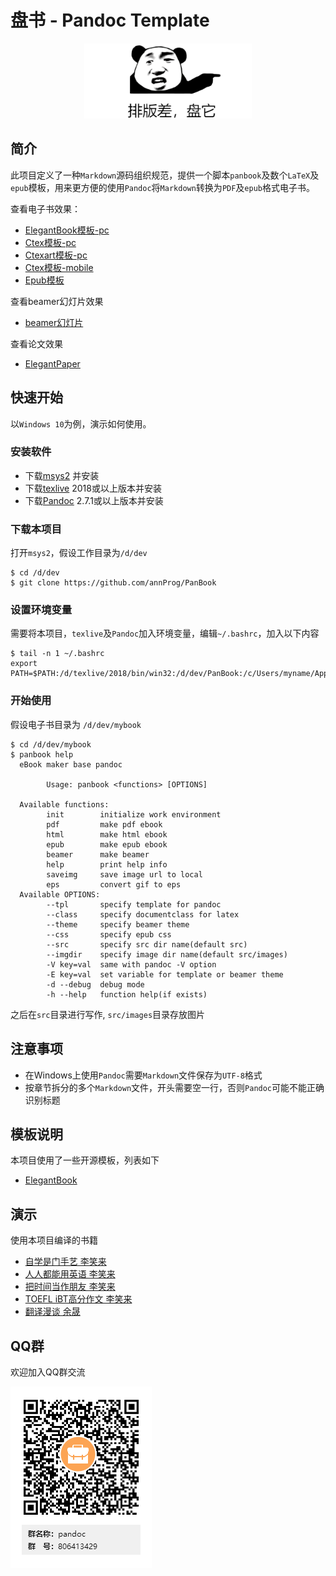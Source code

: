 # 盘书 - Pandoc Template
<p align="center">
  <img height="120" src="medias/panbook.png">
</p>

## 简介
此项目定义了一种`Markdown`源码组织规范，提供一个脚本`panbook`及数个`LaTeX`及`epub`模板，用来更方便的使用`Pandoc`将`Markdown`转换为`PDF`及`epub`格式电子书。

查看电子书效果：

- [ElegantBook模板-pc](https://api.annhe.net/PanBook/PanBook-latex-elegantbook-pc.pdf)
- [Ctex模板-pc](https://api.annhe.net/PanBook/PanBook-latex-ctexbook-pc.pdf)
- [Ctexart模板-pc](https://api.annhe.net/PanBook/PanBook-latex-ctexart-pc.pdf)
- [Ctex模板-mobile](https://api.annhe.net/PanBook/PanBook-latex-ctexbook-mobile.pdf)
- [Epub模板](https://api.annhe.net/PanBook/PanBook.epub)

查看beamer幻灯片效果

- [beamer幻灯片](./demo/beamer/README.md)

查看论文效果

- [ElegantPaper](https://api.annhe.net/PanBook/PanBook-latex-elegantpaper-pc.pdf)

## 快速开始
以`Windows 10`为例，演示如何使用。

### 安装软件

- 下载[msys2](https://www.msys2.org/) 并安装
- 下载[texlive](http://mirror.ctan.org/systems/texlive/Images/) 2018或以上版本并安装
- 下载[Pandoc](https://pandoc.org/installing.html) 2.7.1或以上版本并安装

### 下载本项目

打开`msys2`，假设工作目录为`/d/dev`

```
$ cd /d/dev
$ git clone https://github.com/annProg/PanBook
```

### 设置环境变量
需要将本项目，`texlive`及`Pandoc`加入环境变量，编辑`~/.bashrc`，加入以下内容

```
$ tail -n 1 ~/.bashrc
export PATH=$PATH:/d/texlive/2018/bin/win32:/d/dev/PanBook:/c/Users/myname/AppData/Local/Pandoc
```

### 开始使用
假设电子书目录为 `/d/dev/mybook`

```
$ cd /d/dev/mybook
$ panbook help
  eBook maker base pandoc

        Usage: panbook <functions> [OPTIONS]

  Available functions:
        init        initialize work environment
        pdf         make pdf ebook
        html        make html ebook
        epub        make epub ebook
        beamer      make beamer
        help        print help info
        saveimg     save image url to local
        eps         convert gif to eps
  Available OPTIONS:
        --tpl       specify template for pandoc
        --class     specify documentclass for latex
        --theme     specify beamer theme
        --css       specify epub css
        --src       specify src dir name(default src)
        --imgdir    specify image dir name(default src/images)
        -V key=val  same with pandoc -V option
        -E key=val  set variable for template or beamer theme
        -d --debug  debug mode
        -h --help   function help(if exists)
```


之后在`src`目录进行写作, `src/images`目录存放图片

## 注意事项
- 在Windows上使用`Pandoc`需要`Markdown`文件保存为`UTF-8`格式
- 按章节拆分的多个`Markdown`文件，开头需要空一行，否则`Pandoc`可能不能正确识别标题

## 模板说明
本项目使用了一些开源模板，列表如下

- [ElegantBook](https://github.com/ElegantLaTeX/ElegantBook)

## 演示

使用本项目编译的书籍

- [自学是门手艺 李笑来](https://github.com/pandoc-ebook/the-craft-of-selfteaching)
- [人人都能用英语 李笑来](https://github.com/pandoc-ebook/everyone-can-use-english)
- [把时间当作朋友 李笑来](https://github.com/pandoc-ebook/time-as-a-friend/releases)
- [TOEFL iBT高分作文 李笑来](https://github.com/pandoc-ebook/twe185/releases)
- [翻译漫谈 余晟](https://github.com/pandoc-ebook/chitchat-on-translation/releases)

## QQ群
欢迎加入QQ群交流

![](medias/qq.png)